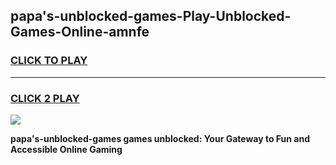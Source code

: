 
## papa's-unblocked-games-Play-Unblocked-Games-Online-amnfe
<h3>
<a href="https://premium76.site?title=papa's-unblocked-games&ref=25A">CLICK TO PLAY</a></h3>
<hr>

<h3>
<a href="https://premium76.site?title=papa's-unblocked-games&ref=25A">CLICK 2 PLAY</a>
  
</h3>

<a href="https://premium76.site?title=papa's-unblocked-games&ref=25A"><img src="https://clearcache.store/games.png"></a>


**papa's-unblocked-games games unblocked: Your Gateway to Fun and Accessible Online Gaming**

